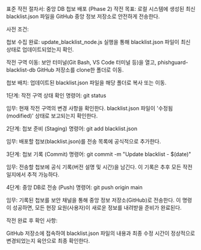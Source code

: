 표준 작전 절차서: 중앙 DB 첩보 배포 (Phase 2)
작전 목표: 로컬 시스템에 생성된 최신 blacklist.json 파일을 GitHub 중앙 정보 저장소로 안전하게 전송한다.

사전 조건:

첩보 수집 완료: update_blacklist_node.js 실행을 통해 blacklist.json 파일이 최신 상태로 업데이트되었는지 확인.

작전 구역 이동: 보안 터미널(Git Bash, VS Code 터미널 등)을 열고, phishguard-blacklist-db GitHub 저장소를 clone한 폴더로 이동.

첩보 배치: 업데이트된 blacklist.json 파일을 해당 폴더로 복사 또는 이동.

1단계: 작전 구역 상태 확인
명령어: git status

임무: 현재 작전 구역의 변경 사항을 확인한다. blacklist.json 파일이 '수정됨(modified)' 상태로 보고되는지 확인한다.

2단계: 첩보 준비 (Staging)
명령어: git add blacklist.json

임무: 배포할 첩보(blacklist.json)를 전송 목록에 공식적으로 추가한다.

3단계: 첩보 기록 (Commit)
명령어: git commit -m "Update blacklist - $(date)"

임무: 전송할 첩보에 공식 기록(버전 설명 및 시간)을 남긴다. 이 기록은 추후 모든 작전 일지에서 추적 가능하다.

4단계: 중앙 DB로 전송 (Push)
명령어: git push origin main

임무: 기록된 첩보를 보안 채널을 통해 중앙 정보 저장소(GitHub)로 전송한다. 이 명령이 성공하면, 모든 현장 요원(사용자)이 새로운 정보를 내려받을 준비가 완료된다.

작전 완료 후 확인 사항:

GitHub 저장소에 접속하여 blacklist.json 파일의 내용과 최종 수정 시간이 정상적으로 변경되었는지 육안으로 최종 확인한다.